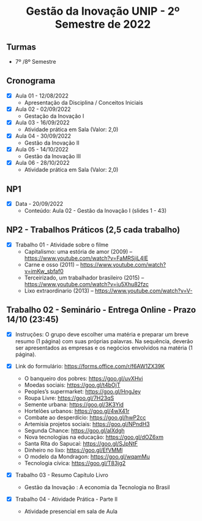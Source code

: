 <h1 align="center">
    Gestão da Inovação UNIP - 2º Semestre de 2022
</h1>


## Turmas
- 7º /8º Semestre

## Cronograma

- [x]  Aula 01 - 12/08/2022
    - Apresentação da Disciplina / Conceitos Iniciais
- [x]  Aula 02 - 02/09/2022
    - Gestação da Inovação I
- [x]  Aula 03 - 16/09/2022
    - Atividade prática em Sala (Valor: 2,0)
- [x]  Aula 04 - 30/09/2022
    - Gestão da Inovação II
- [x]  Aula 05 - 14/10/2022
    - Gestão da Inovação III
- [x]  Aula 06 - 28/10/2022
    - Atividade prática em Sala (Valor: 2,0)

## NP1

- [x]  Data - 20/09/2022
    - Conteúdo: Aula 02 - Gestão da Inovação I (slides 1 - 43)

## NP2 - Trabalhos Práticos (2,5 cada trabalho)

- [x]  Trabalho 01 - Atividade sobre o filme
    - Capitalismo: uma estória de amor (2009) – https://www.youtube.com/watch?v=FaMRSjiL4IE
    - Carne e osso (2011) – https://www.youtube.com/watch?v=imKw_sbfaf0
    - Terceirizado, um trabalhador brasileiro (2015) – https://www.youtube.com/watch?v=iu5Xhu82fzc
    - Lixo extraordinario (2013) – https://www.youtube.com/watch?v=V-
    
## Trabalho 02 - Seminário - Entrega Online - Prazo 14/10 (23:45)

- [x]  Instruções: O grupo deve escolher uma matéria e preparar um breve resumo (1 página) com suas próprias palavras. Na sequência, deverão ser apresentados as empresas e os negócios envolvidos na matéria (1 página). 
- [x]  Link do formulário: https://forms.office.com/r/f6AW1ZX39K

    - O banqueiro dos pobres: https://goo.gl/uvXHvi
    - Moedas sociais: https://goo.gl/t4bOjT
    - Peoples’s supermarket: https://goo.gl/HngJey
    - Roupa Livre: https://goo.gl/7H23qS
    - Semente urbana: https://goo.gl/3K3Yid
    - Hortelões urbanos: https://goo.gl/4wX41r
    - Combate ao desperdício: https://goo.gl/hwP2cc
    - Artemisia projetos sociais: https://goo.gl/NPndH3
    - Segunda Chance: https://goo.gl/alXdgh
    - Nova tecnologias na educação: https://goo.gl/dOZ6xm
    - Santa Rita do Sapucaí: https://goo.gl/SJpNtF
    - Dinheiro no lixo: https://goo.gl/EfVMMl
    - O modelo da Mondragon: https://goo.gl/wqamMu
    - Tecnologia cívica: https://goo.gl/T83jg2
    
- [x] Trabalho 03 - Resumo Capítulo Livro
    - Gestão da Inovação : A economia da Tecnologia no Brasil
    
 - [x] Trabalho 04 - Atividade Prática - Parte II
    - Atividade presencial em sala de Aula   




